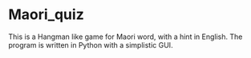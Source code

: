 # Maori_quiz

This is a Hangman like game for Maori word, with a hint in English. The program is written in Python with a simplistic GUI. 
